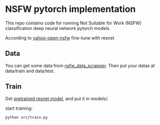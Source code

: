 NSFW pytorch implementation
=========
This repo contains code for running Not Suitable for Work (NSFW) classification deep neural network pytorch models.

According to [yahoo-open-nsfw](https://yahooeng.tumblr.com/post/151148689421/open-sourcing-a-deep-learning-solution-for)
fine-tune with resnet

Data
---------
You can get some data from [nsfw_data_scrapper](https://github.com/alexkimxyz/nsfw_data_scrapper).
Then put your datas at data/train and data/test.

Train
---------
Get [pretrained resnet model](https://download.pytorch.org/models/resnet50-19c8e357.pth), and put it in models/.

start training:
```bash
python src/train.py
```
